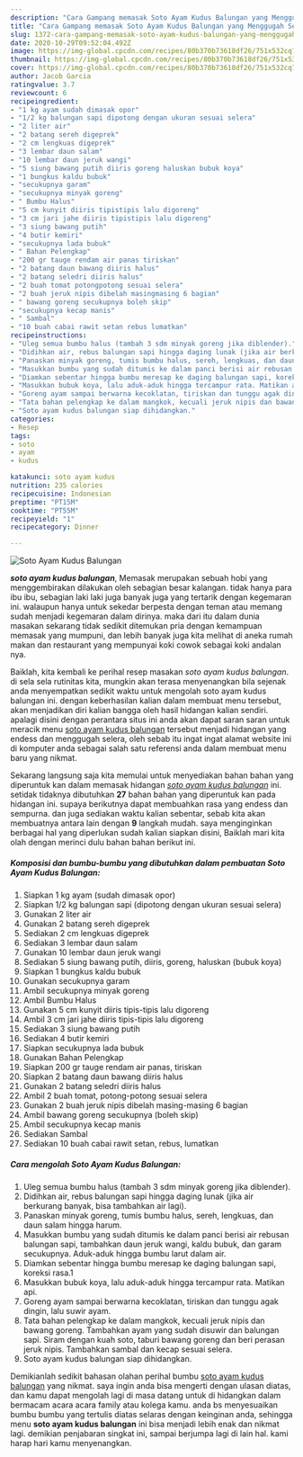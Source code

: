 ```yaml
---
description: "Cara Gampang memasak Soto Ayam Kudus Balungan yang Menggugah Selera"
title: "Cara Gampang memasak Soto Ayam Kudus Balungan yang Menggugah Selera"
slug: 1372-cara-gampang-memasak-soto-ayam-kudus-balungan-yang-menggugah-selera
date: 2020-10-29T09:52:04.492Z
image: https://img-global.cpcdn.com/recipes/80b370b73618df26/751x532cq70/soto-ayam-kudus-balungan-foto-resep-utama.jpg
thumbnail: https://img-global.cpcdn.com/recipes/80b370b73618df26/751x532cq70/soto-ayam-kudus-balungan-foto-resep-utama.jpg
cover: https://img-global.cpcdn.com/recipes/80b370b73618df26/751x532cq70/soto-ayam-kudus-balungan-foto-resep-utama.jpg
author: Jacob Garcia
ratingvalue: 3.7
reviewcount: 6
recipeingredient:
- "1 kg ayam sudah dimasak opor"
- "1/2 kg balungan sapi dipotong dengan ukuran sesuai selera"
- "2 liter air"
- "2 batang sereh digeprek"
- "2 cm lengkuas digeprek"
- "3 lembar daun salam"
- "10 lembar daun jeruk wangi"
- "5 siung bawang putih diiris goreng haluskan bubuk koya"
- "1 bungkus kaldu bubuk"
- "secukupnya garam"
- "secukupnya minyak goreng"
- " Bumbu Halus"
- "5 cm kunyit diiris tipistipis lalu digoreng"
- "3 cm jari jahe diiris tipistipis lalu digoreng"
- "3 siung bawang putih"
- "4 butir kemiri"
- "secukupnya lada bubuk"
- " Bahan Pelengkap"
- "200 gr tauge rendam air panas tiriskan"
- "2 batang daun bawang diiris halus"
- "2 batang seledri diiris halus"
- "2 buah tomat potongpotong sesuai selera"
- "2 buah jeruk nipis dibelah masingmasing 6 bagian"
- " bawang goreng secukupnya boleh skip"
- "secukupnya kecap manis"
- " Sambal"
- "10 buah cabai rawit setan rebus lumatkan"
recipeinstructions:
- "Uleg semua bumbu halus (tambah 3 sdm minyak goreng jika diblender)."
- "Didihkan air, rebus balungan sapi hingga daging lunak (jika air berkurang banyak, bisa tambahkan air lagi)."
- "Panaskan minyak goreng, tumis bumbu halus, sereh, lengkuas, dan daun salam hingga harum."
- "Masukkan bumbu yang sudah ditumis ke dalam panci berisi air rebusan balungan sapi, tambahkan daun jeruk wangi, kaldu bubuk, dan garam secukupnya. Aduk-aduk hingga bumbu larut dalam air."
- "Diamkan sebentar hingga bumbu meresap ke daging balungan sapi, koreksi rasa.1"
- "Masukkan bubuk koya, lalu aduk-aduk hingga tercampur rata. Matikan api."
- "Goreng ayam sampai berwarna kecoklatan, tiriskan dan tunggu agak dingin, lalu suwir ayam."
- "Tata bahan pelengkap ke dalam mangkok, kecuali jeruk nipis dan bawang goreng. Tambahkan ayam yang sudah disuwir dan balungan sapi. Siram dengan kuah soto, taburi bawang goreng dan beri perasan jeruk nipis. Tambahkan sambal dan kecap sesuai selera."
- "Soto ayam kudus balungan siap dihidangkan."
categories:
- Resep
tags:
- soto
- ayam
- kudus

katakunci: soto ayam kudus 
nutrition: 235 calories
recipecuisine: Indonesian
preptime: "PT15M"
cooktime: "PT55M"
recipeyield: "1"
recipecategory: Dinner

---
```



![Soto Ayam Kudus Balungan](https://img-global.cpcdn.com/recipes/80b370b73618df26/751x532cq70/soto-ayam-kudus-balungan-foto-resep-utama.jpg)

<b><i>soto ayam kudus balungan</i></b>, Memasak merupakan sebuah hobi yang menggembirakan dilakukan oleh sebagian besar kalangan. tidak hanya para ibu ibu, sebagian laki laki juga banyak juga yang tertarik dengan kegemaran ini. walaupun hanya untuk sekedar berpesta dengan teman atau memang sudah menjadi kegemaran dalam dirinya. maka dari itu dalam dunia masakan sekarang tidak sedikit ditemukan pria dengan kemampuan memasak yang mumpuni, dan lebih banyak juga kita melihat di aneka rumah makan dan restaurant yang mempunyai koki cowok sebagai koki andalan nya.

Baiklah, kita kembali ke perihal resep masakan <i>soto ayam kudus balungan</i>. di sela sela rutinitas kita, mungkin akan terasa menyenangkan bila sejenak anda menyempatkan sedikit waktu untuk mengolah soto ayam kudus balungan ini. dengan keberhasilan kalian dalam membuat menu tersebut, akan menjadikan diri kalian bangga oleh hasil hidangan kalian sendiri. apalagi disini dengan perantara situs ini anda akan dapat saran saran untuk meracik menu <u>soto ayam kudus balungan</u> tersebut menjadi hidangan yang endess dan menggugah selera, oleh sebab itu ingat ingat alamat website ini di komputer anda sebagai salah satu referensi anda dalam membuat menu baru yang nikmat.




Sekarang langsung saja kita memulai untuk menyediakan bahan bahan yang diperuntuk kan dalam memasak hidangan <u><i>soto ayam kudus balungan</i></u> ini. setidak tidaknya dibutuhkan <b>27</b> bahan bahan yang diperuntuk kan pada hidangan ini. supaya berikutnya dapat membuahkan rasa yang endess dan sempurna. dan juga sediakan waktu kalian sebentar, sebab kita akan membuatnya antara lain dengan <b>9</b> langkah mudah. saya menginginkan berbagai hal yang diperlukan sudah kalian siapkan disini, Baiklah mari kita olah dengan merinci dulu bahan bahan berikut ini.

<!--inarticleads1-->

##### Komposisi dan bumbu-bumbu yang dibutuhkan dalam pembuatan Soto Ayam Kudus Balungan:

1. Siapkan 1 kg ayam (sudah dimasak opor)
1. Siapkan 1/2 kg balungan sapi (dipotong dengan ukuran sesuai selera)
1. Gunakan 2 liter air
1. Gunakan 2 batang sereh digeprek
1. Sediakan 2 cm lengkuas digeprek
1. Sediakan 3 lembar daun salam
1. Gunakan 10 lembar daun jeruk wangi
1. Sediakan 5 siung bawang putih, diiris, goreng, haluskan (bubuk koya)
1. Siapkan 1 bungkus kaldu bubuk
1. Gunakan secukupnya garam
1. Ambil secukupnya minyak goreng
1. Ambil  Bumbu Halus
1. Gunakan 5 cm kunyit diiris tipis-tipis lalu digoreng
1. Ambil 3 cm jari jahe diiris tipis-tipis lalu digoreng
1. Sediakan 3 siung bawang putih
1. Sediakan 4 butir kemiri
1. Siapkan secukupnya lada bubuk
1. Gunakan  Bahan Pelengkap
1. Siapkan 200 gr tauge rendam air panas, tiriskan
1. Siapkan 2 batang daun bawang diiris halus
1. Gunakan 2 batang seledri diiris halus
1. Ambil 2 buah tomat, potong-potong sesuai selera
1. Gunakan 2 buah jeruk nipis dibelah masing-masing 6 bagian
1. Ambil  bawang goreng secukupnya (boleh skip)
1. Ambil secukupnya kecap manis
1. Sediakan  Sambal
1. Sediakan 10 buah cabai rawit setan, rebus, lumatkan




<!--inarticleads2-->

##### Cara mengolah Soto Ayam Kudus Balungan:

1. Uleg semua bumbu halus (tambah 3 sdm minyak goreng jika diblender).
1. Didihkan air, rebus balungan sapi hingga daging lunak (jika air berkurang banyak, bisa tambahkan air lagi).
1. Panaskan minyak goreng, tumis bumbu halus, sereh, lengkuas, dan daun salam hingga harum.
1. Masukkan bumbu yang sudah ditumis ke dalam panci berisi air rebusan balungan sapi, tambahkan daun jeruk wangi, kaldu bubuk, dan garam secukupnya. Aduk-aduk hingga bumbu larut dalam air.
1. Diamkan sebentar hingga bumbu meresap ke daging balungan sapi, koreksi rasa.1
1. Masukkan bubuk koya, lalu aduk-aduk hingga tercampur rata. Matikan api.
1. Goreng ayam sampai berwarna kecoklatan, tiriskan dan tunggu agak dingin, lalu suwir ayam.
1. Tata bahan pelengkap ke dalam mangkok, kecuali jeruk nipis dan bawang goreng. Tambahkan ayam yang sudah disuwir dan balungan sapi. Siram dengan kuah soto, taburi bawang goreng dan beri perasan jeruk nipis. Tambahkan sambal dan kecap sesuai selera.
1. Soto ayam kudus balungan siap dihidangkan.




Demikianlah sedikit bahasan olahan perihal bumbu <u>soto ayam kudus balungan</u> yang nikmat. saya ingin anda bisa mengerti dengan ulasan diatas, dan kamu dapat mengolah lagi di masa datang untuk di hidangkan dalam bermacam acara acara family atau kolega kamu. anda bs menyesuaikan bumbu bumbu yang tertulis diatas selaras dengan keinginan anda, sehingga menu <b>soto ayam kudus balungan</b> ini bisa menjadi lebih enak dan nikmat lagi. demikian penjabaran singkat ini, sampai berjumpa lagi di lain hal. kami harap hari kamu menyenangkan.
